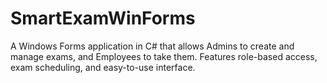 # SmartExamWinForms
A Windows Forms application in C# that allows Admins to create and manage exams, and Employees to take them. Features role-based access, exam scheduling, and easy-to-use interface.
